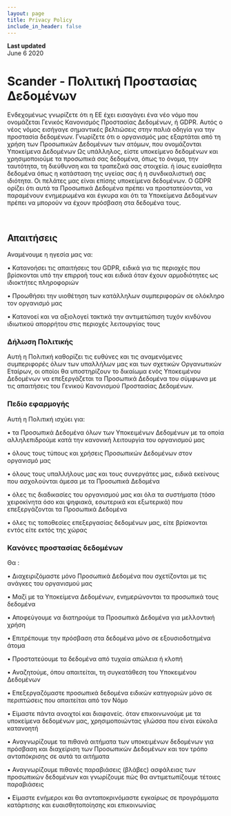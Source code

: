 ```yaml
---
layout: page
title: Privacy Policy
include_in_header: false
---
```


**Last updated**  
June 6 2020

# Scander - Πολιτική Προστασίας Δεδομένων
Ενδεχομένως γνωρίζετε ότι η ΕΕ έχει εισαγάγει ένα νέο νόμο που ονομάζεται Γενικός Κανονισμός Προστασίας Δεδομένων, ή GDPR. Αυτός ο νέος νόμος εισήγαγε σημαντικές βελτιώσεις στην παλιά οδηγία για την προστασία δεδομένων. Γνωρίζετε ότι ο οργανισμός μας εξαρτάται από τη χρήση των Προσωπικών Δεδομένων των ατόμων, που ονομάζονται Υποκείμενα Δεδομένων
Ως υπάλληλος, είστε υποκείμενο δεδομένων και χρησιμοποιούμε τα προσωπικά σας δεδομένα, όπως το όνομα, την ταυτότητα, τη διεύθυνση και τα τραπεζικά σας στοιχεία. ή ίσως ευαίσθητα δεδομένα όπως η κατάσταση της υγείας σας ή η συνδικαλιστική σας ιδιότητα. Οι πελάτες μας είναι επίσης υποκείμενα δεδομένων. Ο GDPR ορίζει ότι αυτά τα Προσωπικά Δεδομένα πρέπει να προστατεύονται, να παραμένουν ενημερωμένα και έγκυρα και ότι τα Υποκείμενα Δεδομένων πρέπει να μπορούν να έχουν πρόσβαση στα δεδομένα τους.

<br>

## Απαιτήσεις
Αναμένουμε η ηγεσία μας να:

• Κατανοήσει τις απαιτήσεις του GDPR, ειδικά για τις περιοχές που βρίσκονται υπό την επιρροή τους και ειδικά όταν έχουν αρμοδιότητες ως   ιδιοκτήτες πληροφοριών

• Προωθήσει την υιοθέτηση των κατάλληλων συμπεριφορών σε ολόκληρο τον οργανισμό μας

• Κατανοεί και να αξιολογεί τακτικά την αντιμετώπιση τυχόν κινδύνου ιδιωτικού απορρήτου στις περιοχές λειτουργίας τους


### Δήλωση Πολιτικής
Αυτή η Πολιτική καθορίζει τις ευθύνες και τις αναμενόμενες συμπεριφορές όλων των υπαλλήλων μας και των σχετικών Οργανωτικών Εταίρων, οι οποίοι θα υποστηρίζουν το δικαίωμα ενός Υποκειμένου Δεδομένων να επεξεργάζεται τα Προσωπικά Δεδομένα του σύμφωνα με τις απαιτήσεις του Γενικού Κανονισμού Προστασίας Δεδομένων.

### Πεδίο εφαρμογής
Αυτή η Πολιτική ισχύει για:

• τα Προσωπικά Δεδομένα όλων των Υποκειμένων Δεδομένων με τα οποία αλληλεπιδρούμε κατά την κανονική λειτουργία του οργανισμού μας

• όλους τους τύπους και χρήσεις Προσωπικών Δεδομένων στον οργανισμό μας

• όλους τους υπαλλήλους μας και τους συνεργάτες μας, ειδικά εκείνους που ασχολούνται άμεσα με τα Προσωπικά Δεδομένα

• όλες τις διαδικασίες του οργανισμού μας και όλα τα συστήματα (τόσο χειροκίνητα όσο και ψηφιακά, εσωτερικά και εξωτερικά) που             επεξεργάζονται τα Προσωπικά Δεδομένα

• όλες τις τοποθεσίες επεξεργασίας δεδομένων μας, είτε βρίσκονται εντός είτε εκτός της χώρας


### Κανόνες προστασίας δεδομένων
Θα :

• Διαχειριζόμαστε μόνο Προσωπικά Δεδομένα που σχετίζονται με τις ανάγκες του οργανισμού μας

• Μαζί με τα Υποκείμενα Δεδομένων, ενημερώνονται  τα προσωπικά τους δεδομένα

• Αποφεύγουμε να διατηρούμε τα Προσωπικά Δεδομένα για μελλοντική χρήση

• Επιτρέπουμε την πρόσβαση στα δεδομένα μόνο σε εξουσιοδοτημένα άτομα

• Προστατεύουμε τα δεδομένα από τυχαία απώλεια ή κλοπή

• Αναζητούμε, όπου απαιτείται, τη συγκατάθεση του Υποκειμένου Δεδομένων

• Επεξεργαζόμαστε προσωπικά δεδομένα ειδικών κατηγοριών μόνο σε περιπτώσεις που απαιτείται από τον Νόμο

• Είμαστε πάντα ανοιχτοί και διαφανείς. όταν επικοινωνούμε με τα υποκείμενα δεδομένων μας, χρησιμοποιώντας γλώσσα που είναι εύκολα         κατανοητή

• Αναγνωρίζουμε τα πιθανά αιτήματα των υποκειμένων δεδομένων για πρόσβαση και διαχείριση των Προσωπικών Δεδομένων και τον τρόπο           ανταπόκρισης σε αυτά τα αιτήματα

• Αναγνωρίζουμε πιθανές παραβιάσεις (βλάβες) ασφάλειας των προσωπικών δεδομένων και γνωρίζουμε πώς θα αντιμετωπίζουμε τέτοιες             παραβιάσεις

• Είμαστε ενήμεροι και θα ανταποκρινόμαστε εγκαίρως σε προγράμματα κατάρτισης και ευαισθητοποίησης και επικοινωνίας

<br>
